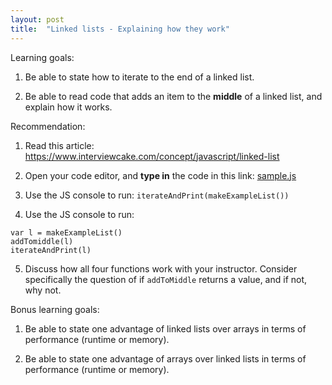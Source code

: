 ```yaml
---
layout: post
title:  "Linked lists - Explaining how they work"
---
```


Learning goals:

1. Be able to state how to iterate to the end of a linked list.

2. Be able to read code that adds an item to the **middle** of a linked list, and explain how it works.

Recommendation:

1. Read this article: https://www.interviewcake.com/concept/javascript/linked-list

2. Open your code editor, and **type in** the code in this link: <a href="/assets/2019-09-14-linked-lists-how-they-work/sample.js">sample.js</a>

3. Use the JS console to run: `iterateAndPrint(makeExampleList())`

4. Use the JS console to run:

```
var l = makeExampleList()
addTomiddle(l)
iterateAndPrint(l)
```

5. Discuss how all four functions work with your instructor. Consider specifically the question of if `addToMiddle` returns a value, and if not, why not.

Bonus learning goals:

1. Be able to state one advantage of linked lists over arrays in terms of performance (runtime or memory).

2. Be able to state one advantage of arrays over linked lists in terms of performance (runtime or memory).